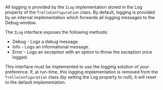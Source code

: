 All logging is provided by the `ILog` implementation stored in the Log property of the `TrelloConfiguration` class.  By default, logging is provided by an internal implementation which forwards all logging messages to the Debug window.

The `ILog` interface exposes the following methods:

- Debug - Logs a debug message.
- Info - Logs an informational message.
- Error - Logs an exception with an option to throw the exception once logged.

This interface must be implemented to use the logging solution of your preference.  If, at run-time, this logging implementation is removed from the `TrelloConfiguration` class (by setting the Log property to null), it will reset to the default implementation.
